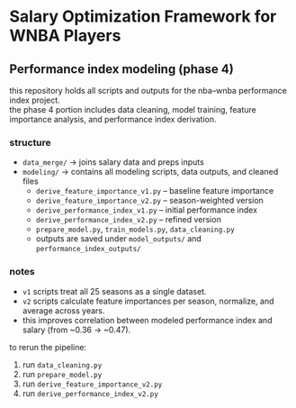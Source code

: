 # Salary Optimization Framework for WNBA Players

## Performance index modeling (phase 4)

this repository holds all scripts and outputs for the nba–wnba performance index project.  
the phase 4 portion includes data cleaning, model training, feature importance analysis, and performance index derivation.

### structure

- `data_merge/` → joins salary data and preps inputs
- `modeling/` → contains all modeling scripts, data outputs, and cleaned files
  - `derive_feature_importance_v1.py` – baseline feature importance
  - `derive_feature_importance_v2.py` – season-weighted version
  - `derive_performance_index_v1.py` – initial performance index
  - `derive_performance_index_v2.py` – refined version
  - `prepare_model.py`, `train_models.py`, `data_cleaning.py`
  - outputs are saved under `model_outputs/` and `performance_index_outputs/`

### notes

- `v1` scripts treat all 25 seasons as a single dataset.
- `v2` scripts calculate feature importances per season, normalize, and average across years.
- this improves correlation between modeled performance index and salary (from ~0.36 → ~0.47).

to rerun the pipeline:
1. run `data_cleaning.py`
2. run `prepare_model.py`
3. run `derive_feature_importance_v2.py`
4. run `derive_performance_index_v2.py`

